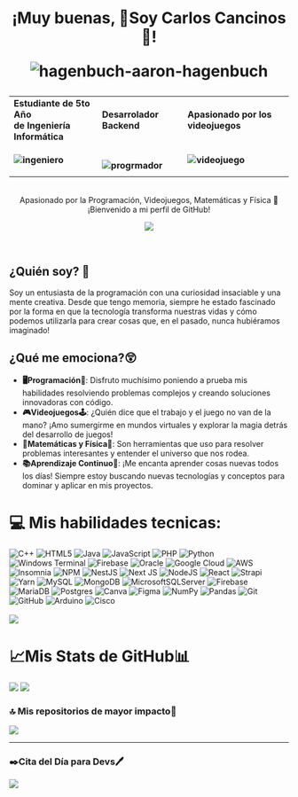 <div align="center">
<h1>
¡Muy buenas, 👾Soy Carlos Cancinos👾!<br>
  
![hagenbuch-aaron-hagenbuch](https://github.com/carloscancinos12/carloscancinos12/assets/61300585/1c818b56-a4df-411f-8b6b-e931038c44aa)<br>
</h1>
<table align="center">
    <tr>
        <td>
            <b>
                Estudiante de 5to Año <br> de Ingeniería Informática
            </b>
        </td>
        <td>
            <b>
                Desarrolador Backend
            </b>
        </td>
        <td>
            <b>
                Apasionado por los videojuegos
            </b>
        </td>
    </tr>
    <tr>
        <td>
            <b>
              
![ingeniero](https://github.com/carloscancinos12/carloscancinos12/assets/61300585/820ff575-39ee-47b8-8371-526120afaf1e)
            </b>
        </td>
        <td>
            <b>            
   ![progrmador](https://github.com/carloscancinos12/carloscancinos12/assets/61300585/8e49ca32-f928-4ca9-85bd-d2696e234b96)                
            </b>
        </td>
        <td>
            <b>
![videojuego](https://github.com/carloscancinos12/carloscancinos12/assets/61300585/b277a7e7-6b18-4e04-86ea-e8b4bed755cb)
            </b>
        </td>
    </tr>
</table>
 <br> Apasionado por la Programación, Videojuegos, Matemáticas y Física 🚀<br>¡Bienvenido a mi perfil de GitHub! <br>



[![](https://visitcount.itsvg.in/api?id=carloscancinos12&icon=6&color=6)](https://visitcount.itsvg.in)
</div><br>


## ¿Quién soy? 🤔
Soy un entusiasta de la programación con una curiosidad insaciable y una mente creativa. Desde que tengo memoria, siempre he estado fascinado por la forma en que la tecnología transforma nuestras vidas y cómo podemos utilizarla para crear cosas que, en el pasado, nunca hubiéramos imaginado!<br>

## ¿Qué me emociona?😲<br>
* **🖥️Programación💾**: Disfruto muchísimo poniendo a prueba mis habilidades resolviendo problemas complejos y creando soluciones innovadoras con código.<br>
* **🎮Videojuegos🕹️**: ¿Quién dice que el trabajo y el juego no van de la mano? ¡Amo sumergirme en mundos virtuales y explorar la magia detrás del desarrollo de juegos!<br>
* **🔢Matemáticas y Física🌌**: Son herramientas que uso para resolver problemas interesantes y entender el universo que nos rodea. <br>
* **📚Aprendizaje Continuo🧠**: ¡Me encanta aprender cosas nuevas todos los días! Siempre estoy buscando nuevas tecnologías y conceptos para dominar y aplicar en mis proyectos.

# 💻 Mis habilidades tecnicas:
![C++](https://img.shields.io/badge/c++-%2300599C.svg?style=flat&logo=c%2B%2B&logoColor=white) ![HTML5](https://img.shields.io/badge/html5-%23E34F26.svg?style=flat&logo=html5&logoColor=white) ![Java](https://img.shields.io/badge/java-%23ED8B00.svg?style=flat&logo=openjdk&logoColor=white) ![JavaScript](https://img.shields.io/badge/javascript-%23323330.svg?style=flat&logo=javascript&logoColor=%23F7DF1E) ![PHP](https://img.shields.io/badge/php-%23777BB4.svg?style=flat&logo=php&logoColor=white) ![Python](https://img.shields.io/badge/python-3670A0?style=flat&logo=python&logoColor=ffdd54) ![Windows Terminal](https://img.shields.io/badge/Windows%20Terminal-%234D4D4D.svg?style=flat&logo=windows-terminal&logoColor=white) ![Firebase](https://img.shields.io/badge/firebase-%23039BE5.svg?style=flat&logo=firebase) ![Oracle](https://img.shields.io/badge/Oracle-F80000?style=flat&logo=oracle&logoColor=white) ![Google Cloud](https://img.shields.io/badge/GoogleCloud-%234285F4.svg?style=flat&logo=google-cloud&logoColor=white) ![AWS](https://img.shields.io/badge/AWS-%23FF9900.svg?style=flat&logo=amazon-aws&logoColor=white) ![Insomnia](https://img.shields.io/badge/Insomnia-black?style=flat&logo=insomnia&logoColor=5849BE) ![NPM](https://img.shields.io/badge/NPM-%23CB3837.svg?style=flat&logo=npm&logoColor=white) ![NestJS](https://img.shields.io/badge/nestjs-%23E0234E.svg?style=flat&logo=nestjs&logoColor=white) ![Next JS](https://img.shields.io/badge/Next-black?style=flat&logo=next.js&logoColor=white) ![NodeJS](https://img.shields.io/badge/node.js-6DA55F?style=flat&logo=node.js&logoColor=white) ![React](https://img.shields.io/badge/react-%2320232a.svg?style=flat&logo=react&logoColor=%2361DAFB) ![Strapi](https://img.shields.io/badge/strapi-%232E7EEA.svg?style=flat&logo=strapi&logoColor=white) ![Yarn](https://img.shields.io/badge/yarn-%232C8EBB.svg?style=flat&logo=yarn&logoColor=white) ![MySQL](https://img.shields.io/badge/mysql-4479A1.svg?style=flat&logo=mysql&logoColor=white) ![MongoDB](https://img.shields.io/badge/MongoDB-%234ea94b.svg?style=flat&logo=mongodb&logoColor=white) ![MicrosoftSQLServer](https://img.shields.io/badge/Microsoft%20SQL%20Server-CC2927?style=flat&logo=microsoft%20sql%20server&logoColor=white) ![Firebase](https://img.shields.io/badge/firebase-a08021?style=flat&logo=firebase&logoColor=ffcd34) ![MariaDB](https://img.shields.io/badge/MariaDB-003545?style=flat&logo=mariadb&logoColor=white) ![Postgres](https://img.shields.io/badge/postgres-%23316192.svg?style=flat&logo=postgresql&logoColor=white) ![Canva](https://img.shields.io/badge/Canva-%2300C4CC.svg?style=flat&logo=Canva&logoColor=white) ![Figma](https://img.shields.io/badge/figma-%23F24E1E.svg?style=flat&logo=figma&logoColor=white) ![NumPy](https://img.shields.io/badge/numpy-%23013243.svg?style=flat&logo=numpy&logoColor=white) ![Pandas](https://img.shields.io/badge/pandas-%23150458.svg?style=flat&logo=pandas&logoColor=white) ![Git](https://img.shields.io/badge/git-%23F05033.svg?style=flat&logo=git&logoColor=white) ![GitHub](https://img.shields.io/badge/github-%23121011.svg?style=flat&logo=github&logoColor=white) ![Arduino](https://img.shields.io/badge/-Arduino-00979D?style=flat&logo=Arduino&logoColor=white) ![Cisco](https://img.shields.io/badge/cisco-%23049fd9.svg?style=flat&logo=cisco&logoColor=black)<br><br>
![](https://github-readme-stats.vercel.app/api/top-langs/?username=carloscancinos12&theme=radical&hide_border=false&include_all_commits=true&count_private=true&layout=compact)

# 📈Mis Stats de GitHub📊

![](https://github-readme-stats.vercel.app/api?username=carloscancinos12&theme=radical&hide_border=false&include_all_commits=true&count_private=true)
![](https://github-readme-streak-stats.herokuapp.com/?user=carloscancinos12&theme=radical&hide_border=false)

### 🔝 Mis repositorios de mayor impacto🦾
![](https://github-contributor-stats.vercel.app/api?username=carloscancinos12&limit=5&theme=dark&combine_all_yearly_contributions=true)

---

### ✒️Cita del Día para Devs🖊️
![](https://quotes-github-readme.vercel.app/api?type=vetical&theme=radical)
